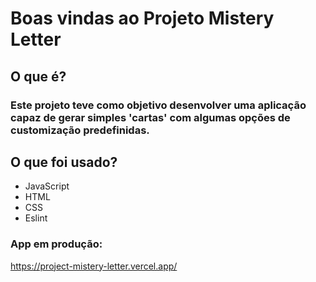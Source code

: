 # Boas vindas ao Projeto Mistery Letter
## O que é?

### Este projeto teve como objetivo desenvolver uma aplicação capaz de gerar simples 'cartas' com algumas opções de customização predefinidas.

## O que foi usado?

- JavaScript
- HTML
- CSS
- Eslint

### App em produção:
https://project-mistery-letter.vercel.app/